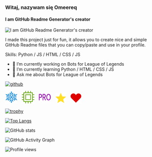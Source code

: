 ### Witaj, nazywam się Omeereq
#### I am GitHub Readme Generator's creator
![I am GitHub Readme Generator's creator](https://arturssmirnovs.github.io/github-profile-readme-generator/images/banner.png)

I made this project just for fun, it allows you to create nice and simple GitHub Readme files that you can copy/paste and use in your profile.

Skills: Python / JS / HTML / CSS / JS

- 🔭 I’m currently working on Bots for League of Legends 
- 🌱 I’m currently learning Python / HTML / CSS / JS 
- 💬 Ask me about Bots for League of Legends 


[<img src='https://cdn.jsdelivr.net/npm/simple-icons@3.0.1/icons/github.svg' alt='github' height='40'>](https://github.com/SomerlikP)  

<a href='https://archiveprogram.github.com/'><img src='https://raw.githubusercontent.com/acervenky/animated-github-badges/master/assets/acbadge.gif' width='40' height='40'></a> <a href='https://docs.github.com/en/developers'><img src='https://raw.githubusercontent.com/acervenky/animated-github-badges/master/assets/devbadge.gif' width='40' height='40'></a> <a href='https://github.com/pricing'><img src='https://raw.githubusercontent.com/acervenky/animated-github-badges/master/assets/pro.gif' width='40' height='40'></a> <a href='https://stars.github.com/'><img src='https://raw.githubusercontent.com/acervenky/animated-github-badges/master/assets/starbadge.gif' width='35' height='35'></a> <a href='https://docs.github.com/en/github/supporting-the-open-source-community-with-github-sponsors'><img src='https://raw.githubusercontent.com/acervenky/animated-github-badges/master/assets/sponsorbadge.gif' width='35' height='35'></a> 

[![trophy](https://github-profile-trophy.vercel.app/?username=SomerlikP)](https://github.com/ryo-ma/github-profile-trophy)

[![Top Langs](https://github-readme-stats.vercel.app/api/top-langs/?username=SomerlikP)](https://github.com/anuraghazra/github-readme-stats)

![GitHub stats](https://github-readme-stats.vercel.app/api?username=SomerlikP&show_icons=true)  

![GitHub Activity Graph](https://activity-graph.herokuapp.com/graph?username=SomerlikP)  

![Profile views](https://gpvc.arturio.dev/SomerlikP)  
